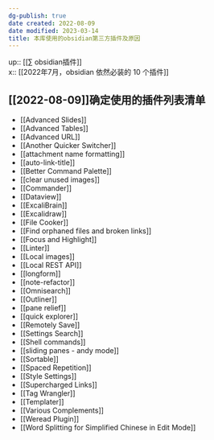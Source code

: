 ```yaml
---
dg-publish: true
date created: 2022-08-09
date modified: 2023-03-14
title: 本库使用的obsidian第三方插件及原因
---
```


up:: [[∑ obsidian插件]]  
x:: [[2022年7月，obsidian 依然必装的 10 个插件]]

## [[2022-08-09]]确定使用的插件列表清单

- [[Advanced Slides]]
- [[Advanced Tables]]
- [[Advanced URL]]
- [[Another Quicker Switcher]]
- [[attachment name formatting]]
- [[auto-link-title]]
- [[Better Command Palette]]
- [[clear unused images]]
- [[Commander]]
- [[Dataview]]
- [[ExcaliBrain]]
- [[Excalidraw]]
- [[File Cooker]]
- [[Find orphaned files and broken links]]
- [[Focus and Highlight]]
- [[Linter]]
- [[Local images]]
- [[Local REST API]]
- [[longform]]
- [[note-refactor]]
- [[Omnisearch]]
- [[Outliner]]
- [[pane relief]]
- [[quick explorer]]
- [[Remotely Save]]
- [[Settings Search]]
- [[Shell commands]]
- [[sliding panes - andy mode]]
- [[Sortable]]
- [[Spaced Repetition]]
- [[Style Settings]]
- [[Supercharged Links]]
- [[Tag Wrangler]]
- [[Templater]]
- [[Various Complements]]
- [[Weread Plugin]]
- [[Word Splitting for Simplified Chinese in Edit Mode]]
